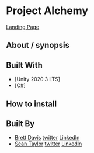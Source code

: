 # Project Alchemy

[Landing Page]()

## About / synopsis


## Built With

* [Unity 2020.3 LTS]
* [C#]

## How to install



## Built By

* [Brett Davis](https://github.com/menacingmanatee) [twitter](https://twitter.com/bre_p_d) [LinkedIn](https://www.linkedin.com/in/brett-p-davis/)
* [Sean Taylor](https://github.com/madmansilver) [twitter]() [LinkedIn]()

